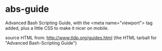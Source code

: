 # abs-guide
Advanced Bash Scripting Guide, with the &lt;meta name="viewport"&gt; tag added, plus a little CSS to make it nicer on mobile.

source HTML from: http://www.tldp.org/guides.html (the HTML tarball for "Advanced Bash-Scripting Guide")
